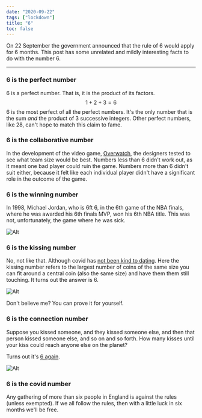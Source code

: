 ```yaml
---
date: "2020-09-22"
tags: ["lockdown"]
title: "6"
toc: false
---
```


On 22 September the government announced that the rule of 6 would apply for 6 months. This post has some unrelated and mildly interesting facts to do with the number 6.

---

###  6 is the perfect number

6 is a perfect number. That is, it is the product of its factors.
$$
1 + 2 + 3 = 6 
$$
6 is the most perfect of all the perfect numbers. It's the only number that is the sum _and_ the product of 3 successive integers. Other perfect numbers, like 28, can't hope to match this claim to fame.

### 6 is the collaborative number

In the development of the video game, [Overwatch](https://en.wikipedia.org/wiki/Overwatch_(video_game)), the designers tested to see what team size would be best. Numbers less than 6 didn't work out, as it meant one bad player could ruin the game. Numbers more than 6 didn't suit either, because it felt like each individual player didn't have a significant role in the outcome of the game.

### 6 is the winning number

In 1998, Michael Jordan, who is 6ft 6, in the 6th game of the NBA finals, where he was awarded his 6th finals MVP, won his 6th NBA title. This was not, unfortunately, the game where he was sick.

![Alt](https://upload.wikimedia.org/wikipedia/en/c/cc/1998_NBA_Finals.jpg#center)


### 6 is the kissing number

No, not like that. Although covid has [not been kind to dating](https://yougov.co.uk/topics/relationships/articles-reports/2020/06/12/sex-and-dating-under-covid-19). Here the kissing number refers to the largest number of coins of the same size you can fit around a central coin (also the same size) and have them them still touching. It turns out the answer is 6.

![Alt](/pictures/kissing.png#center)

Don't believe me? You can prove it for yourself.

### 6 is the connection number

Suppose you kissed someone, and they kissed someone else, and then that person kissed someone else, and so on and so forth. How many kisses until your kiss could reach anyone else on the planet? 

Turns out it's [6 again](https://en.wikipedia.org/wiki/Six_degrees_of_separation).

![Alt](/pictures/connecting.png#center)

### 6 is the covid number

Any gathering of more than six people in England is against the rules (unless exempted). If we all follow the rules, then with a little luck in six months we'll be free.







